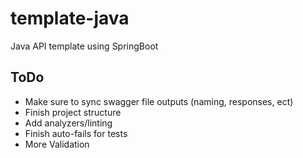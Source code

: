 # template-java

Java API template using SpringBoot

## ToDo

- Make sure to sync swagger file outputs (naming, responses, ect)
- Finish project structure
- Add analyzers/linting
- Finish auto-fails for tests
- More Validation

